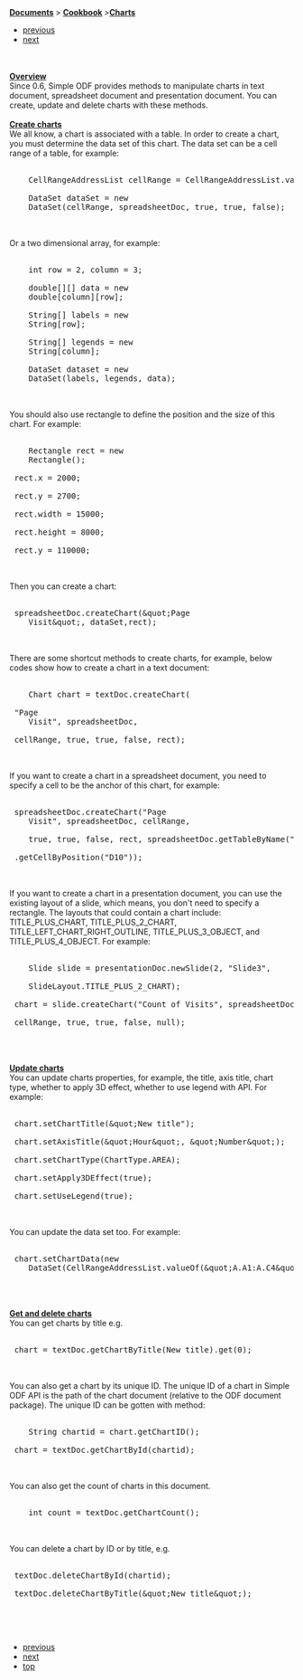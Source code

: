 <strong>
	<a href="../index.html">Documents</a>
</strong> > <strong><a href="index.html">Cookbook</a>
</strong> ><strong><a href="Charts.html">Charts</a>
</strong>
<div class="navigation">
	<ul>
		<li>
			<a href="Cell Range.html">previous</a>
		</li>
		<li>
			<a href="Style Handling.html">next</a>
		</li>
	</ul>
</div>
<br/>
<br/>
<strong>
	<a href="#Overview">Overview</a>
</strong>
<div class="bodytext">
 Since 0.6, Simple ODF provides methods to manipulate charts in text document, spreadsheet document and presentation document. You can create, update and delete charts with these methods.
</div>
<br/>
<strong>
	<a href="#Create charts">Create charts</a>
</strong>
<div class="bodytext">
 We all know, a chart is associated with a table. In order to create a chart, you must determine the data set of this chart. The data set can be a cell range of a table, for example:
</div>
<br/>
<pre class="code" id="code0">
	<span class="javaclass">CellRangeAddressList</span> cellRange = <span class="javaclass">CellRangeAddressList</span>.valueOf(&amp;quot;A.A1:A.B3&amp;quot;);<br/>
	<span class="javaclass">DataSet</span> dataSet = <span class="modifier">new</span>
	<span class="javaclass">DataSet</span>(cellRange, spreadsheetDoc, <span class="basic">true</span>, <span class="basic">true</span>, <span class="basic">false</span>);<br/>
</pre>
<br/>
<div class="bodytext">
 Or a two dimensional array, for example:
</div>
<br/>
<pre class="code" id="code1">
	<span class="basic">int</span> row = 2, column = 3;<br/>
	<span class="basic">double</span>[][] data = <span class="modifier">new</span>
	<span class="basic">double</span>[column][row];<br/>
	<span class="javaclass">String</span>[] labels = <span class="modifier">new</span>
	<span class="javaclass">String</span>[row];<br/>
	<span class="javaclass">String</span>[] legends = <span class="modifier">new</span>
	<span class="javaclass">String</span>[column];<br/>
	<span class="javaclass">DataSet</span> dataset = <span class="modifier">new</span>
	<span class="javaclass">DataSet</span>(labels, legends, data);<br/>
</pre>
<br/>
<div class="bodytext">
 You should also use rectangle to define the position and the size of this chart. For example: 
</div>
<br/>
<pre class="code" id="code2">
	<span class="javaclass">Rectangle</span> rect = <span class="modifier">new</span>
	<span class="javaclass">Rectangle</span>();<br/>
 rect.x = 2000;<br/>
 rect.y = 2700;<br/>
 rect.width = 15000;<br/>
 rect.height = 8000;<br/>
 rect.y = 110000;<br/>
</pre>
<br/>
<div class="bodytext">
 Then you can create a chart:
</div>
<br/>
<pre class="code" id="code3">
 spreadsheetDoc.createChart(&amp;quot;<span class="javaclass">Page</span>
	<span class="javaclass">Visit</span>&amp;quot;, dataSet,rect);<br/>
</pre>
<br/>
<div class="bodytext">
 There are some shortcut methods to create charts, for example, below codes show how to create a chart in a text document:
</div>
<br/>
<pre class="code" id="code4">
	<span class="javaclass">Chart</span> chart = textDoc.createChart(<br/>
 "<span class="javaclass">Page</span>
	<span class="javaclass">Visit</span>", spreadsheetDoc,<br/>
 cellRange, <span class="basic">true</span>, <span class="basic">true</span>, <span class="basic">false</span>, rect);<br/>
</pre>
<br/>
<div class="bodytext">
 If you want to create a chart in a spreadsheet document, you need to specify a cell to be the anchor of this chart, for example: 
</div>
<br/>
<pre class="code" id="code5">
 spreadsheetDoc.createChart("<span class="javaclass">Page</span>
	<span class="javaclass">Visit</span>", spreadsheetDoc, cellRange,<br/>
	<span class="basic">true</span>, <span class="basic">true</span>, <span class="basic">false</span>, rect, spreadsheetDoc.getTableByName("C")<br/>
 .getCellByPosition("D10"));<br/>
</pre>
<br/>
<div class="bodytext">
 If you want to create a chart in a presentation document, you can use the existing layout of a slide, which means, you don't need to specify a rectangle. The layouts that could contain a chart include: TITLE_PLUS_CHART, TITLE_PLUS_2_CHART, TITLE_LEFT_CHART_RIGHT_OUTLINE, TITLE_PLUS_3_OBJECT, and TITLE_PLUS_4_OBJECT. For example:
</div>
<br/>
<pre class="code" id="code6">
	<span class="javaclass">Slide</span> slide = presentationDoc.newSlide(2, "Slide3",<br/>
	<span class="javaclass">SlideLayout</span>.TITLE_PLUS_2_CHART);<br/>
 chart = slide.createChart("<span class="javaclass">Count</span> of <span class="javaclass">Visits</span>", spreadsheetDoc,<br/>
 cellRange, <span class="basic">true</span>, <span class="basic">true</span>, <span class="basic">false</span>, <span class="basic">null</span>);<br/>
</pre>
<br/>
<br/>
<strong>
	<a href="#Update charts">Update charts</a>
</strong>
<div class="bodytext">
 You can update charts properties, for example, the title, axis title, chart type, whether to apply 3D effect, whether to use legend with API. For example:
</div>
<br/>
<pre class="code" id="code7">
 chart.setChartTitle(&amp;quot;<span class="javaclass">New</span> title");<br/>
 chart.setAxisTitle(&amp;quot;<span class="javaclass">Hour</span>&amp;quot;, &amp;quot;<span class="javaclass">Number</span>&amp;quot;);<br/>
 chart.setChartType(<span class="javaclass">ChartType</span>.<span class="javaclass">AREA</span>);<br/>
 chart.setApply3DEffect(<span class="basic">true</span>);<br/>
 chart.setUseLegend(<span class="basic">true</span>);<br/>
</pre>
<br/>
<div class="bodytext">
 You can update the data set too. For example:
</div>
<br/>
<pre class="code" id="code8">
 chart.setChartData(<span class="modifier">new</span>
	<span class="javaclass">DataSet</span>(<span class="javaclass">CellRangeAddressList</span>.valueOf(&amp;quot;A.A1:A.C4&amp;quot;), spreadsheetDoc, true, true, true));<br/>
</pre>
<br/>
<br/>
<strong>
	<a href="%23Get and delete charts">Get and delete charts</a>
</strong>
<div class="bodytext">
 You can get charts by title e.g.
</div>
<br/>
<pre class="code" id="code9">
 chart = textDoc.getChartByTitle(<span class="javaclass">New</span> title).get(0);<br/>
</pre>
<br/>
<div class="bodytext">
 You can also get a chart by its unique ID. The unique ID of a chart in Simple ODF API is the path of the chart document (relative to the ODF document package). The unique ID can be gotten with method:
</div>
<br/>
<pre class="code" id="code10">
	<span class="javaclass">String</span> chartid = chart.getChartID();<br/>
 chart = textDoc.getChartById(chartid);<br/>
</pre>
<br/>
<div class="bodytext">
 You can also get the count of charts in this document.
</div>
<br/>
<pre class="code" id="code11">
	<span class="basic">int</span> count = textDoc.getChartCount();<br/>
</pre>
<br/>
<div class="bodytext">
 You can delete a chart by ID or by title, e.g.
</div>
<br/>
<pre class="code" id="code12">
 textDoc.deleteChartById(chartid);<br/>
 textDoc.deleteChartByTitle(&amp;quot;<span class="javaclass">New</span> title&amp;quot;);<br/>
</pre>
<br/>
<br/>
<div class="navigation">
	<ul>
		<li>
			<a href="Cell Range.html">previous</a>
		</li>
		<li>
			<a href="Style Handling.html">next</a>
		</li>
		<li>
			<a href="#">top</a>
		</li>
	</ul>
</div>
<link type="text/css" rel="stylesheet" href="cookbook.css"/>